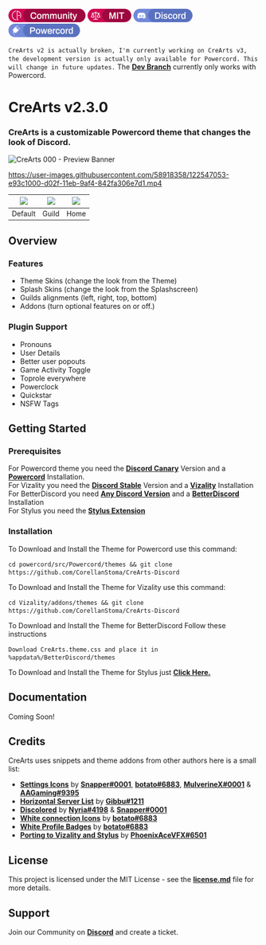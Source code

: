 [![Community](https://raw.githubusercontent.com/CorellanStoma/CorellanStoma/master/shields/community.png)](https://discord.gg/8W8E39Z)
[![License](https://raw.githubusercontent.com/CorellanStoma/CorellanStoma/master/shields/license.png)](https://github.com/CorellanStoma/CreArts/blob/master/license.md)
[![Discord](https://raw.githubusercontent.com/CorellanStoma/CorellanStoma/master/shields/discord.png)](https://discord.com/)
[![Powercord](https://raw.githubusercontent.com/CorellanStoma/CorellanStoma/master/shields/powercord.png)](https://powercord.dev/)

``
CreArts v2 is actually broken, I'm currently working on CreArts v3, the development version is actually only available for Powercord. This will change in future updates.
``
The [**Dev Branch**](https://github.com/CorellanStoma/CreArts-Discord/tree/dev) currently only works with Powercord.


# CreArts v2.3.0
### CreArts is a customizable Powercord theme that changes the look of Discord.

![CreArts 000 - Preview Banner](https://user-images.githubusercontent.com/58918358/125176488-0d74b200-e1d4-11eb-845a-b8ee0e794631.png)

https://user-images.githubusercontent.com/58918358/122547053-e93c1000-d02f-11eb-9af4-842fa306e7d1.mp4

| <img src="https://user-images.githubusercontent.com/58918358/122546250-0fad7b80-d02f-11eb-9b92-df4268d5fc98.png" width="600"> | <img src="https://user-images.githubusercontent.com/58918358/122546272-14722f80-d02f-11eb-9025-f6f351d24fbe.png" width="600"> | <img src="https://user-images.githubusercontent.com/58918358/122546285-16d48980-d02f-11eb-86a7-0eee638561d3.png" width="600"> |
|------------|-------------|-------------|
| Default | Guild | Home |

## Overview

### Features
* Theme Skins (change the look from the Theme)
* Splash Skins (change the look from the Splashscreen)
* Guilds alignments (left, right, top, bottom)
* Addons (turn optional features on or off.)

### Plugin Support
* Pronouns
* User Details
* Better user popouts
* Game Activity Toggle
* Toprole everywhere
* Powerclock
* Quickstar
* NSFW Tags


## Getting Started

### Prerequisites

For Powercord theme you need the [**Discord Canary**](https://discordia.me/en/canary) Version and a [**Powercord**](https://powercord.dev/installation) Installation.  
For Vizality you need the [**Discord Stable**](https://discordia.me/en/stable) Version and a [**Vizality**](https://vizality.com) Installation  
For BetterDiscord you need [**Any Discord Version**](https://discordia.me/en/stable) and a [**BetterDiscord**](https://betterdiscord.app) Installation  
For Stylus you need the [**Stylus Extension**](https://github.com/openstyles/stylus)

### Installation

To Download and Install the Theme for Powercord use this command:

```
cd powercord/src/Powercord/themes && git clone https://github.com/CorellanStoma/CreArts-Discord
```
To Download and Install the Theme for Vizality use this command:

```
cd Vizality/addons/themes && git clone https://github.com/CorellanStoma/CreArts-Discord
```
To Download and Install the Theme for BetterDiscord Follow these instructions

```
Download CreArts.theme.css and place it in %appdata%/BetterDiscord/themes
```
To Download and Install the Theme for Stylus just [**Click Here.**](https://raw.githubusercontent.com/CorellanStoma/CreArts-Discord/master/crearts.user.css)




## Documentation
Coming Soon!

## Credits

CreArts uses snippets and theme addons from other authors here is a small list:

* [**Settings Icons**](https://github.com/snappercord/Settings-Icons) by [**Snapper#0001**](https://github.com/Snapperito), [**botato#6883**](https://github.com/botatooo), [**MulverineX#0001**](https://github.com/MulverineX) & [**AAGaming#9395**](https://github.com/AAGaming00)
* [**Horizontal Server List**](https://github.com/DiscordStyles/HorizontalServerList) by [**Gibbu#1211**](https://github.com/Gibbu)
* [**Discolored**](https://github.com/NYRI4/Discolored) by [**Nyria#4198**](https://github.com/NYRI4) & [**Snapper#0001**](https://github.com/Snapperito)
* [**White connection Icons**](https://github.com/botatooo/css-snippets/tree/master/white-connection-icons) by [**botato#6883**](https://github.com/botatooo)
* [**White Profile Badges**](https://github.com/botatooo/css-snippets/tree/master/white-badges) by [**botato#6883**](https://github.com/botatooo)
* [**Porting to Vizality and Stylus**](https://github.com/PhoenixAceVFX/CreArts-Discord) by [**PhoenixAceVFX#6501**](https://github.com/PhoenixAceVFX)

## License

This project is licensed under the MIT License - see the [**license.md**](https://raw.githubusercontent.com/CorellanStoma/CreArts/master/license.md) file for more details.


## Support

Join our Community on [**Discord**](https://discord.gg/8W8E39Z) and create a ticket.
